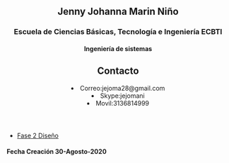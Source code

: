 <!DOCTYPE html>
<html lang="en">
	<head>
    	<meta charset="UTF-8">
    	<meta http-equiv="X-UA-Compatible" content="ie=edge">
    	<title>DiseñoWeb</title>
	</head>
 <body>
   <Header>
      <main>
         <div class="text">
            <h2>Jenny Johanna Marin Niño</h4>
            <h3>Escuela de Ciencias Básicas, Tecnología e Ingeniería ECBTI</h3>
			<h4>Ingeniería de sistemas</h4>
            <h2>Contacto</h2>
              <li>Correo:jejoma28@gmail.com</li>
              <li>Skype:jejomani</li>
               <li>Movil:3136814999</li>
            </div>
         </main>
     </Header>
	 <nav>
	  <ul class="menu">
		 <li><a href="planing.html">Fase 2 Diseño</li></a>
	  </ul>
     </nav>
     <footer>
         <div>
           <h4>Fecha Creación 30-Agosto-2020</h2> 
         </div>
      </footer>
    </div>
  </body>
</html>
